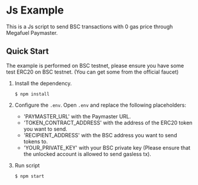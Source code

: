 # Js Example

This is a Js script to send BSC transactions with 0 gas price through Megafuel Paymaster.

## Quick Start

The example is performed on BSC testnet, please ensure you have some test ERC20 on BSC testnet. (You can get some
from the official faucet)

1. Install the dependency.
    ```shell
    $ npm install
    ```

2. Configure the `.env`.
   Open `.env` and replace the following placeholders:

    - 'PAYMASTER_URL' with the Paymaster URL.
    - 'TOKEN_CONTRACT_ADDRESS' with the address of the ERC20 token you want to send.
    - 'RECIPIENT_ADDRESS' with the BSC address you want to send tokens to.
    - 'YOUR_PRIVATE_KEY' with your BSC private key (Please ensure that the unlocked account is allowed to send gasless
      tx).

3. Run script
    ```shell
    $ npm start
    ```
